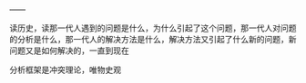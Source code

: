 ——

读历史，读那一代人遇到的问题是什么，为什么引起了这个问题，那一代人对问题的分析是什么，那一代人的解决方法是什么，解决方法又引起了什么新的问题，新问题又是如何解决的，一直到现在

分析框架是冲突理论，唯物史观